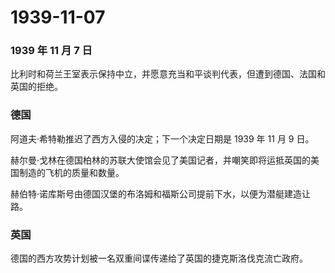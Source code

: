 # 1939-11-07

### 1939 年 11 月 7 日

比利时和荷兰王室表示保持中立，并愿意充当和平谈判代表，但遭到德国、法国和英国的拒绝。

### 德国

阿道夫·希特勒推迟了西方入侵的决定；下一个决定日期是 1939 年 11 月 9 日。

赫尔曼·戈林在德国柏林的苏联大使馆会见了美国记者，并嘲笑即将运抵英国的美国制造的飞机的质量和数量。

赫伯特·诺库斯号由德国汉堡的布洛姆和福斯公司提前下水，以便为潜艇建造让路。

### 英国

德国的西方攻势计划被一名双重间谍传递给了英国的捷克斯洛伐克流亡政府。